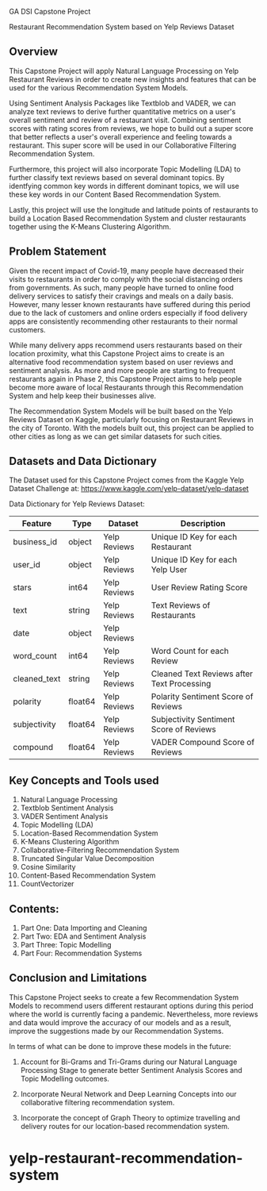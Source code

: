 GA DSI Capstone Project

Restaurant Recommendation System based on Yelp Reviews Dataset

## Overview

This Capstone Project will apply Natural Language Processing on Yelp Restaurant Reviews in order to create new insights and features that can be used for the various Recommendation System Models.

Using Sentiment Analysis Packages like Textblob and VADER, we can analyze text reviews to derive further quantitative metrics on a user's overall sentiment and review of a restaurant visit. Combining sentiment scores with rating scores from reviews, we hope to build out a super score that better reflects a user's overall experience and feeling towards a restaurant. This super score will be used in our Collaborative Filtering Recommendation System.

Furthermore, this project will also incorporate Topic Modelling (LDA) to further classify text reviews based on several dominant topics. By identfying common key words in different dominant topics, we will use these key words in our Content Based Recommendation System.

Lastly, this project will use the longitude and latitude points of restaurants to build a Location Based Recommendation System and cluster restaurants together using the K-Means Clustering Algorithm.

## Problem Statement

Given the recent impact of Covid-19, many people have decreased their visits to restaurants in order to comply with the social distancing orders from governments. As such, many people have turned to online food delivery services to satisfy their cravings and meals on a daily basis. However, many lesser known restaurants have suffered during this period due to the lack of customers and online orders especially if food delivery apps are consistently recommending other restaurants to their normal customers.

While many delivery apps recommend users restaurants based on their location proximity, what this Capstone Project aims to create is an alternative food recommendation system based on user reviews and sentiment analysis. As more and more people are starting to frequent restaurants again in Phase 2, this Capstone Project aims to help people become more aware of local Restaurants through this Recommendation System and help keep their businesses alive.

The Recommendation System Models will be built based on the Yelp Reviews Dataset on Kaggle, particularly focusing on Restaurant Reviews in the city of Toronto. With the models built out, this project can be applied to other cities as long as we can get similar datasets for such cities.

## Datasets and Data Dictionary

The Dataset used for this Capstone Project comes from the Kaggle Yelp Dataset Challenge at: https://www.kaggle.com/yelp-dataset/yelp-dataset

Data Dictionary for Yelp Reviews Dataset:

|Feature|Type|Dataset|Description|
|---|---|---|---|
|business_id|object|Yelp Reviews|Unique ID Key for each Restaurant|
|user_id|object|Yelp Reviews|Unique ID Key for each Yelp User|
|stars|int64|Yelp Reviews|User Review Rating Score|
|text|string|Yelp Reviews|Text Reviews of Restaurants|
|date|object|Yelp Reviews||Date and Time of Review|
|word_count|int64|Yelp Reviews|Word Count for each Review|
|cleaned_text|string|Yelp Reviews|Cleaned Text Reviews after Text Processing|
|polarity|float64|Yelp Reviews|Polarity Sentiment Score of Reviews|
|subjectivity|float64|Yelp Reviews|Subjectivity Sentiment Score of Reviews|
|compound|float64|Yelp Reviews|VADER Compound Score of Reviews|

## Key Concepts and Tools used

1. Natural Language Processing
2. Textblob Sentiment Analysis
3. VADER Sentiment Analysis
4. Topic Modelling (LDA)
5. Location-Based Recommendation System
6. K-Means Clustering Algorithm
7. Collaborative-Filtering Recommendation System
8. Truncated Singular Value Decomposition
9. Cosine Similarity
10. Content-Based Recommendation System
11. CountVectorizer

## Contents:

1. Part One: Data Importing and Cleaning
2. Part Two: EDA and Sentiment Analysis
3. Part Three: Topic Modelling
4. Part Four: Recommendation Systems

## Conclusion and Limitations

This Capstone Project seeks to create a few Recommendation System Models to recommend users different restaurant options during this period where the world is currently facing a pandemic. Nevertheless, more reviews and data would improve the accuracy of our models and as a result, improve the suggestions made by our Recommendation Systems.

In terms of what can be done to improve these models in the future:

1. Account for Bi-Grams and Tri-Grams during our Natural Language Processing Stage to generate better Sentiment Analysis Scores and Topic Modelling outcomes.

2. Incorporate Neural Network and Deep Learning Concepts into our collaborative filtering recommendation system.

3. Incorporate the concept of Graph Theory to optimize travelling and delivery routes for our location-based recommendation system.
# yelp-restaurant-recommendation-system
